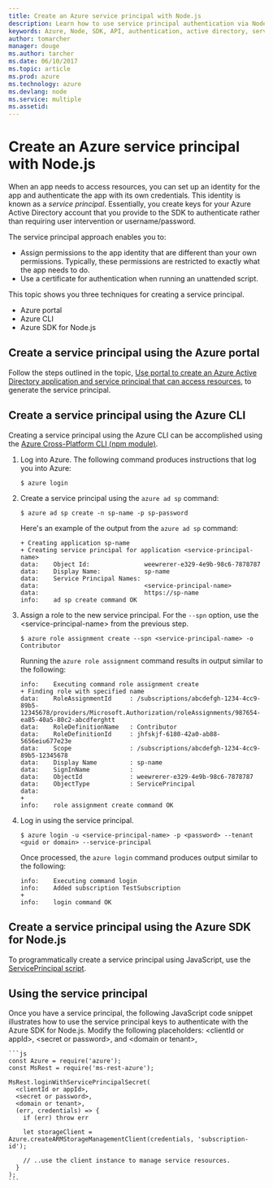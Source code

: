 ```yaml
---
title: Create an Azure service principal with Node.js
description: Learn how to use service principal authentication via Node.js 
keywords: Azure, Node, SDK, API, authentication, active directory, service principal
author: tomarcher
manager: douge
ms.author: tarcher
ms.date: 06/10/2017
ms.topic: article
ms.prod: azure
ms.technology: azure
ms.devlang: node
ms.service: multiple
ms.assetid: 
---
```


# Create an Azure service principal with Node.js 

When an app needs to access resources, you can set up an identity for the app and authenticate the app with its own credentials. This identity is known as a *service principal*. Essentially, you create keys for your Azure Active Directory account that you provide to the SDK to authenticate rather than requiring user intervention or username/password.

The service principal approach enables you to:
- Assign permissions to the app identity that are different than your own permissions. Typically, these permissions are restricted to exactly what the app needs to do.
- Use a certificate for authentication when running an unattended script.

This topic shows you three techniques for creating a service principal.

- Azure portal
- Azure CLI
- Azure SDK for Node.js

## Create a service principal using the Azure portal

Follow the steps outlined in the topic, 
[Use portal to create an Azure Active Directory application and service principal that can access resources](https://azure.microsoft.com/en-us/documentation/articles/resource-group-create-service-principal-portal/), to generate the service principal.

## Create a service principal using the Azure CLI

Creating a service principal using the Azure CLI can be 
accomplished using the 
[Azure Cross-Platform CLI (npm module)](https://github.com/Azure/azure-xplat-cli).

1. Log into Azure. The following command produces instructions that log you into Azure: 

	```shell
	$ azure login
	```

2. Create a service principal using the `azure ad sp` command:

	```shell
	$ azure ad sp create -n sp-name -p sp-password
	```

	Here's an example of the output from the `azure ad sp` command:

	```shell
	+ Creating application sp-name
	+ Creating service principal for application <service-principal-name>
	data:    Object Id:               weewrerer-e329-4e9b-98c6-7878787
	data:    Display Name:            sp-name
	data:    Service Principal Names:
	data:                             <service-principal-name>
	data:                             https://sp-name
	info:    ad sp create command OK
	```

3. Assign a role to the new service principal. For the `--spn` option, use the &lt;service-principal-name> from the previous step.

	```shell
	$ azure role assignment create --spn <service-principal-name> -o Contributor
	```

	Running the `azure role assignment` command results in output similar to the following:

	```shell
	info:    Executing command role assignment create
	+ Finding role with specified name
	data:    RoleAssignmentId     : /subscriptions/abcdefgh-1234-4cc9-89b5-12345678/providers/Microsoft.Authorization/roleAssignments/987654-ea85-40a5-80c2-abcdferghtt
	data:    RoleDefinitionName   : Contributor
	data:    RoleDefinitionId     : jhfskjf-6180-42a0-ab88-5656eiu677e23e
	data:    Scope                : /subscriptions/abcdefgh-1234-4cc9-89b5-12345678
	data:    Display Name         : sp-name
	data:    SignInName           :
	data:    ObjectId             : weewrerer-e329-4e9b-98c6-7878787
	data:    ObjectType           : ServicePrincipal
	data:
	+
	info:    role assignment create command OK
	```

4. Log in using the service principal.

	```shell
	$ azure login -u <service-principal-name> -p <password> --tenant <guid or domain> --service-principal
	```

	Once processed, the `azure login` command produces output similar to the following:

	```shell
	info:    Executing command login
	info:    Added subscription TestSubscription
	+
	info:    login command OK
	```

## Create a service principal using the Azure SDK for Node.js

To programmatically create a service principal using JavaScript, use the 
[ServicePrincipal script](https://github.com/Azure/azure-sdk-for-node/tree/master/Documentation/ServicePrincipal).   

## Using the service principal

Once you have a service principal, the following JavaScript code snippet 
illustrates how to use the service principal keys to authenticate with the 
Azure SDK for Node.js. Modify the following placeholders: &lt;clientId or appId>, &lt;secret or password>,
and &lt;domain or tenant>,

	```js
	const Azure = require('azure');
	const MsRest = require('ms-rest-azure');
	
	MsRest.loginWithServicePrincipalSecret(
	  <clientId or appId>,
	  <secret or password>,
	  <domain or tenant>,
	  (err, credentials) => {
	    if (err) throw err
	
	    let storageClient = Azure.createARMStorageManagementClient(credentials, 'subscription-id');
	
	    // ..use the client instance to manage service resources.
	  }
	);
	```
